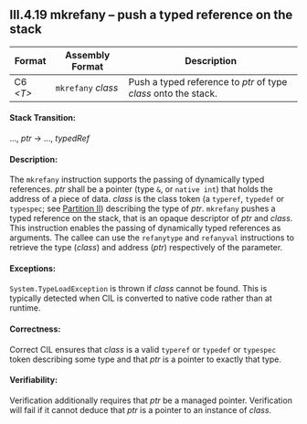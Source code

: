 ## III.4.19 mkrefany &ndash; push a typed reference on the stack

 | Format | Assembly Format | Description
 | ---- | ---- | ----
 | C6 _\<T\>_ | `mkrefany` _class_ | Push a typed reference to _ptr_ of type _class_ onto the stack.

#### Stack Transition:

&hellip;, _ptr_ &rarr; &hellip;, _typedRef_

#### Description:

The `mkrefany` instruction supports the passing of dynamically typed references. _ptr_ shall be a pointer (type `&`, or `native int`) that holds the address of a piece of data. _class_ is the class token (a `typeref`, `typedef` or `typespec`; see [Partition II](ii.22-metadata-logical-format-tables.md)) describing the type of _ptr_. `mkrefany` pushes a typed reference on the stack, that is an opaque descriptor of _ptr_ and _class_. This instruction enables the passing of dynamically typed references as arguments. The callee can use the `refanytype` and `refanyval` instructions to retrieve the type (_class_) and address (_ptr_) respectively of the parameter.

#### Exceptions:

`System.TypeLoadException` is thrown if _class_ cannot be found. This is typically detected when CIL is converted to native code rather than at runtime.

#### Correctness:

Correct CIL ensures that _class_ is a valid `typeref` or `typedef` or `typespec` token describing some type and that _ptr_ is a pointer to exactly that type.

#### Verifiability:

Verification additionally requires that _ptr_ be a managed pointer. Verification will fail if it cannot deduce that _ptr_ is a pointer to an instance of _class_.
